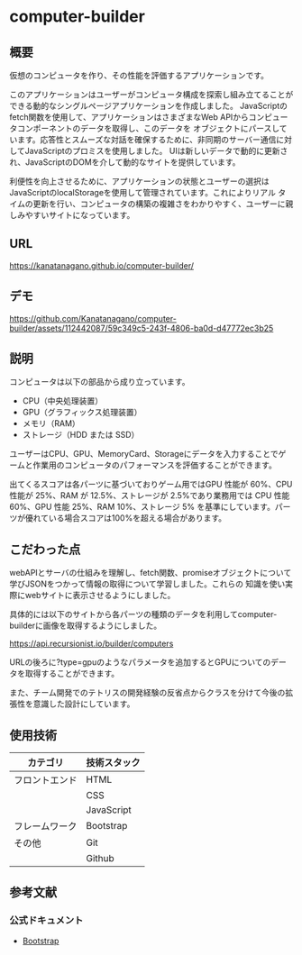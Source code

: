 # computer-builder

## 概要
仮想のコンピュータを作り、その性能を評価するアプリケーションです。

このアプリケーションはユーザーがコンピュータ構成を探索し組み立てることができる動的なシングルページアプリケーションを作成しました。
JavaScriptのfetch関数を使用して、アプリケーションはさまざまなWeb APIからコンピュータコンポーネントのデータを取得し、このデータを
オブジェクトにパースしています。応答性とスムーズな対話を確保するために、非同期のサーバー通信に対してJavaScriptのプロミスを使用しました。
UIは新しいデータで動的に更新され、JavaScriptのDOMを介して動的なサイトを提供しています。

利便性を向上させるために、アプリケーションの状態とユーザーの選択はJavaScriptのlocalStorageを使用して管理されています。これによりリアル
タイムの更新を行い、コンピュータの構築の複雑さをわかりやすく、ユーザーに親しみやすいサイトになっています。

## URL
https://kanatanagano.github.io/computer-builder/


## デモ
https://github.com/Kanatanagano/computer-builder/assets/112442087/59c349c5-243f-4806-ba0d-d47772ec3b25



## 説明
コンピュータは以下の部品から成り立っています。

- CPU（中央処理装置）
- GPU（グラフィックス処理装置）
- メモリ（RAM）
- ストレージ（HDD または SSD）

ユーザーはCPU、GPU、MemoryCard、Storageにデータを入力することでゲームと作業用のコンピュータのパフォーマンスを評価することができます。

出てくるスコアは各パーツに基づいておりゲーム用ではGPU 性能が 60%、CPU 性能が 25%、RAM が 12.5%、ストレージが 2.5%であり業務用では
CPU 性能 60%、GPU 性能 25%、RAM 10%、ストレージ 5% を基準にしています。パーツが優れている場合スコアは100%を超える場合があります。 

## こだわった点
webAPIとサーバの仕組みを理解し、fetch関数、promiseオブジェクトについて学びJSONをつかって情報の取得について学習しました。これらの
知識を使い実際にwebサイトに表示させるようにしました。

具体的には以下のサイトから各パーツの種類のデータを利用してcomputer-builderに画像を取得するようにしました。  

https://api.recursionist.io/builder/computers  

URLの後ろに?type=gpuのようなパラメータを追加するとGPUについてのデータを取得することができます。

また、チーム開発でのテトリスの開発経験の反省点からクラスを分けて今後の拡張性を意識した設計にしています。

## 使用技術
| カテゴリ   | 技術スタック                            |
|------------|----------------------------------------|
| フロントエンド | HTML                                   |
|            | CSS                                    |
|            | JavaScript                             |
| フレームワーク           | Bootstrap               |
| その他      | Git                                    |
|            | Github                                 |


## 参考文献
### 公式ドキュメント
- [Bootstrap](https://getbootstrap.jp/)
